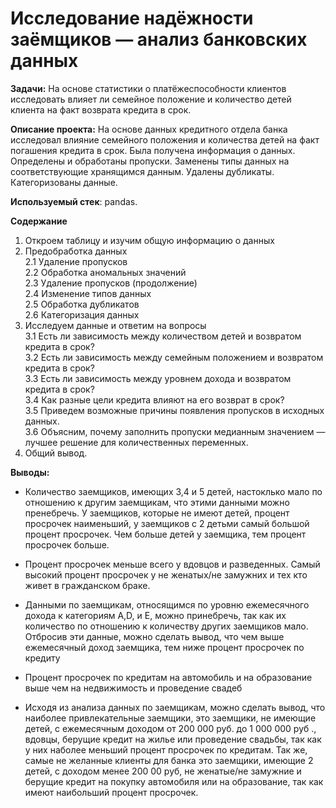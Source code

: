 # Исследование надёжности заёмщиков — анализ банковских данных


**Задачи:** На основе статистики о платёжеспособности клиентов исследовать влияет ли семейное положение и количество детей клиента на факт возврата кредита в срок.

**Описание проекта:** На основе данных кредитного отдела банка исследовал влияние семейного положения и количества детей на факт погашения кредита в срок. Была получена информация о
данных. Определены и обработаны пропуски. Заменены типы данных на соответствующие
хранящимся данным. Удалены дубликаты. Категоризованы данные.

**Используемый стек**: pandas.

**Содержание**

1. Откроем таблицу и изучим общую информацию о данных  
2.  Предобработка данных  
2.1  Удаление пропусков  
2.2  Обработка аномальных значений  
2.3  Удаление пропусков (продолжение)  
2.4  Изменение типов данных  
2.5  Обработка дубликатов  
2.6  Категоризация данных 
3. Исследуем данные и ответим на вопросы  
3.1 Есть ли зависимость между количеством детей и возвратом кредита в срок?  
3.2 Есть ли зависимость между семейным положением и возвратом кредита в срок?  
3.3 Есть ли зависимость между уровнем дохода и возвратом кредита в срок?  
3.4 Как разные цели кредита влияют на его возврат в срок?  
3.5 Приведем возможные причины появления пропусков в исходных данных.  
3.6 Объясним, почему заполнить пропуски медианным значением — лучшее решение для количественных переменных.  
4. Общий вывод.

**Выводы:**


- Количество заемщиков, имеющих 3,4 и 5 детей, настоклько мало по отношению к другим заемщикам, что этими данными можно пренебречь. У заемщиков, которые не имеют детей, процент просрочек наименьший, у заемщиков с 2 детьми самый большой процент просрочек. Чем больше детей у заемщика, тем процент просрочек больше.

- Процент просрочек меньше всего у вдовцов и разведенных. Самый высокий процент просрочек у не женатых/не замужних и тех кто живет в гражданском браке.

- Данными по заемщикам, относящимся по уровню ежемесячного дохода к категориям А,D, и Е, можно принебречь, так как их количество по отношению к количеству других заемщиков мало. Отбросив эти данные, можно сделать вывод, что чем выше ежемесячный доход заемщика, тем ниже процент просрочек по кредиту

- Процент просрочек по кредитам на автомобиль и на образование выше чем на недвижимость и проведение свадеб

- Исходя из анализа данных по заемщикам, можно сделать вывод, что наиболее привлекательные заемщики, это заемщики, не имеющие детей, с ежемесячным доходом от 200 000 руб. до 1 000 000 руб ., вдовцы, берущие кредит на жилье или проведение свадьбы, так как у них наболее меньший процент просрочек по кредитам. Так же, самые не желанные клиенты для банка это заемщики, имеющие 2 детей, с доходом менее 200 00 руб, не женатые/не замужние и берущие кредит на покупку автомобиля или на образование, так как имеют наибольший процент просрочек.
